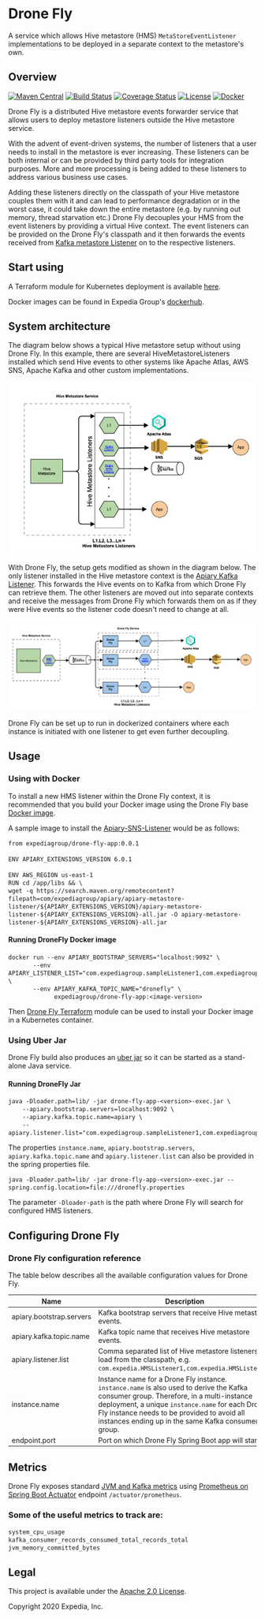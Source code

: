 # Drone Fly
A service which allows Hive metastore (HMS) `MetaStoreEventListener` implementations to be deployed in a separate context to the metastore's own.

## Overview
[![Maven Central](https://maven-badges.herokuapp.com/maven-central/com.expediagroup/drone-fly-app/badge.svg?subject=com.expediagroup:drone-fly-app)](https://maven-badges.herokuapp.com/maven-central/com.expediagroup/drone-fly-app)
[![Build Status](https://github.com/ExpediaGroup/drone-fly/workflows/Build/badge.svg)](https://github.com/ExpediaGroup/drone-fly/actions?query=workflow:"Build")
[![Coverage Status](https://coveralls.io/repos/github/ExpediaGroup/drone-fly/badge.svg?branch=master)](https://coveralls.io/github/ExpediaGroup/drone-fly?branch=master)
[![License](https://img.shields.io/badge/License-Apache%202.0-blue.svg)](https://opensource.org/licenses/Apache-2.0)
[![Docker](https://img.shields.io/badge/docker-drone--fly-blue)](https://hub.docker.com/r/expediagroup/drone-fly-app)

Drone Fly is a distributed Hive metastore events forwarder service that allows users to deploy metastore listeners outside the Hive metastore service.

With the advent of event-driven systems, the number of listeners that a user needs to install in the metastore is ever increasing. These listeners can be both internal or can be provided by third party tools for integration purposes. More and more processing is being added to these listeners to address various business use cases.

Adding these listeners directly on the classpath of your Hive metastore couples them with it and can lead to performance degradation or in the worst case, it could take down the entire metastore (e.g. by running out memory, thread starvation etc.) Drone Fly decouples your HMS from the event listeners by providing a virtual Hive context. The event listeners can be provided on the Drone Fly's classpath and it then forwards the events received from [Kafka metastore Listener](https://github.com/ExpediaGroup/apiary-extensions/tree/master/apiary-metastore-events/kafka-metastore-events/kafka-metastore-listener) on to the respective listeners.

## Start using

A Terraform module for Kubernetes deployment is available [here](https://github.com/ExpediaGroup/apiary-drone-fly).

Docker images can be found in Expedia Group's [dockerhub](https://hub.docker.com/search/?q=expediagroup%2Fdrone-fly&type=image).

## System architecture

The diagram below shows a typical Hive metastore setup without using Drone Fly. In this example, there are several HiveMetastoreListeners installed which send Hive events to other systems like Apache Atlas, AWS SNS, Apache Kafka and other custom implementations.

![Hive Metastore setup without Drone Fly.](drone-fly-before.png "Multiple Hive metastore listeners are deployed in HMS context.")

With Drone Fly, the setup gets modified as shown in the diagram below. The only listener installed in the Hive metastore context is the [Apiary Kafka Listener](https://github.com/ExpediaGroup/apiary-extensions/tree/master/apiary-metastore-events/kafka-metastore-events/kafka-metastore-listener). This forwards the Hive events on to Kafka from which Drone Fly can retrieve them. The other listeners are moved out into separate contexts and receive the messages from Drone Fly which forwards them on as if they were Hive events so the listener code doesn't need to change at all.

![Hive Metastore setup with Drone Fly.](drone-fly-after.png "Only one Hive metastore listener is deployed in HMS context and others are deployed in Drone Fly context")

Drone Fly can be set up to run in dockerized containers where each instance is initiated with one listener to get even further decoupling.

## Usage
### Using with Docker

To install a new HMS listener within the Drone Fly context, it is recommended that you build your Docker image using the Drone Fly base [Docker image](https://hub.docker.com/r/expediagroup/drone-fly-app).

A sample image to install the [Apiary-SNS-Listener](https://github.com/ExpediaGroup/apiary-extensions/tree/master/apiary-metastore-events/sns-metastore-events/apiary-metastore-listener) would be as follows:

```
from expediagroup/drone-fly-app:0.0.1

ENV APIARY_EXTENSIONS_VERSION 6.0.1

ENV AWS_REGION us-east-1
RUN cd /app/libs && \
wget -q https://search.maven.org/remotecontent?filepath=com/expediagroup/apiary/apiary-metastore-listener/${APIARY_EXTENSIONS_VERSION}/apiary-metastore-listener-${APIARY_EXTENSIONS_VERSION}-all.jar -O apiary-metastore-listener-${APIARY_EXTENSIONS_VERSION}-all.jar
```

#### Running DroneFly Docker image

	docker run --env APIARY_BOOTSTRAP_SERVERS="localhost:9092" \
		   --env APIARY_LISTENER_LIST="com.expediagroup.sampleListener1,com.expediagroup.sampleListener2" \
		   --env APIARY_KAFKA_TOPIC_NAME="dronefly" \
		         expediagroup/drone-fly-app:<image-version>

Then [Drone Fly Terraform](https://github.com/ExpediaGroup/apiary-drone-fly) module can be used to install your Docker image in a Kubernetes container.


### Using Uber Jar

Drone Fly build also produces an [uber jar](https://mvnrepository.com/artifact/com.expediagroup/drone-fly-app) so it can be started as a stand-alone Java service.

#### Running DroneFly Jar

	java -Dloader.path=lib/ -jar drone-fly-app-<version>-exec.jar \
		--apiary.bootstrap.servers=localhost:9092 \
		--apiary.kafka.topic.name=apiary \
		--apiary.listener.list="com.expediagroup.sampleListener1,com.expediagroup.sampleListener2"	
	
The properties `instance.name`, `apiary.bootstrap.servers`, `apiary.kafka.topic.name` and `apiary.listener.list` can also be provided in the spring properties file.
	
	java -Dloader.path=lib/ -jar drone-fly-app-<version>-exec.jar --spring.config.location=file:///dronefly.properties
	
The parameter `-Dloader-path` is the path where Drone Fly will search for configured HMS listeners.

## Configuring Drone Fly

### Drone Fly configuration reference
The table below describes all the available configuration values for Drone Fly.

| Name | Description | Type | Default | Required |
|------|-------------|------|---------|:--------:|
| apiary.bootstrap.servers | Kafka bootstrap servers that receive Hive metastore events. | `string` | n/a | yes |
| apiary.kafka.topic.name | Kafka topic name that receives Hive metastore events. | `string` | n/a | yes |
| apiary.listener.list | Comma separated list of Hive metastore listeners to load from the classpath, e.g. `com.expedia.HMSListener1,com.expedia.HMSListener2` | `string` | `"com.expediagroup.dataplatform.dronefly.app.service.listener.LoggingMetastoreListener"` | no |
| instance.name | Instance name for a Drone Fly instance. `instance.name` is also used to derive the Kafka consumer group. Therefore, in a multi-instance deployment, a unique `instance.name` for each Drone Fly instance needs to be provided to avoid all instances ending up in the same Kafka consumer group. | `string` | `drone-fly` | no |
| endpoint.port | Port on which Drone Fly Spring Boot app will start. | `string` | `8008` | no |


## Metrics

Drone Fly exposes standard [JVM and Kafka metrics](https://docs.spring.io/spring-boot/docs/current/reference/htmlsingle/#production-ready-metrics-meter) using [Prometheus on Spring Boot Actuator](https://docs.spring.io/spring-boot/docs/current/reference/html/production-ready-features.html#production-ready-metrics-export-prometheus) endpoint `/actuator/prometheus`.

### Some of the useful metrics to track are:

```
system_cpu_usage
kafka_consumer_records_consumed_total_records_total
jvm_memory_committed_bytes
```


## Legal
This project is available under the [Apache 2.0 License](http://www.apache.org/licenses/LICENSE-2.0.html).

Copyright 2020 Expedia, Inc.
